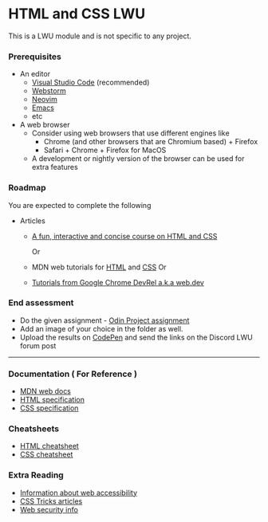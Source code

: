 # HTML and CSS LWU

This is a LWU module and is not specific to any project.

### Prerequisites

- An editor
  - [Visual Studio Code](https://code.visualstudio.com/) (recommended)
  - [Webstorm](https://www.jetbrains.com/webstorm/)
  - [Neovim](https://neovim.io/)
  - [Emacs](https://www.gnu.org/software/emacs/)
  - etc
- A web browser
  - Consider using web browsers that use different engines like
    - Chrome (and other browsers that are Chromium based) + Firefox
    - Safari + Chrome + Firefox for MacOS
  - A development or nightly version of the browser can be used for extra features

### Roadmap

You are expected to complete the following

- Articles
  - [A fun, interactive and concise course on HTML and CSS](https://www.internetingishard.com/html-and-css/)

    Or

  - MDN web tutorials for [HTML](https://developer.mozilla.org/en-US/docs/Learn/HTML) and [CSS](https://developer.mozilla.org/en-US/docs/Learn/CSS)
    Or
  - [Tutorials from Google Chrome DevRel a.k.a web.dev](https://web.dev/learn/)

### End assessment

- Do the given assignment - [Odin Project assignment](https://www.theodinproject.com/lessons/node-path-intermediate-html-and-css-sign-up-form)
- Add an image of your choice in the folder as well.
- Upload the results on [CodePen](https://codepen.io/) and send the links on the Discord LWU forum post

---

### Documentation ( For Reference )

- [MDN web docs](https://developer.mozilla.org/en-US/)
- [HTML specification](https://html.spec.whatwg.org/multipage/)
- [CSS specification](https://www.w3.org/Style/CSS/specs.en.html)

### Cheatsheets

- [HTML cheatsheet](https://www.hostinger.com/tutorials/html-cheat-sheet)
- [CSS cheatsheet](https://www.hostinger.com/tutorials/css-cheat-sheet)

### Extra Reading

- [Information about web accessibility](https://a11y-style-guide.com/style-guide/section-resources.html)
- [CSS Tricks articles](https://css-tricks.com/)
- [Web security info](https://cheatsheetseries.owasp.org/index.html)
